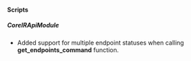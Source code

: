 
#### Scripts
##### CoreIRApiModule
- Added support for multiple endpoint statuses when calling **get_endpoints_command** function.
